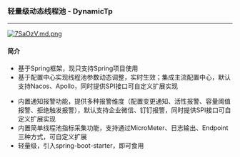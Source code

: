 ###  轻量级动态线程池 - DynamicTp

***

[![7SaOzV.md.png](https://s4.ax1x.com/2022/01/06/7SaOzV.md.png)](https://imgtu.com/i/7SaOzV)



#### 简介

- 基于Spring框架，现只支持Spring项目使用
- 基于配置中心实现线程池参数动态调整，实时生效；集成主流配置中心，默认支持Nacos、Apollo，同时提供SPI接口可自定义扩展实现

+ 内置通知报警功能，提供多种报警维度（配置变更通知、活性报警、容量阈值报警、拒绝触发报警），默认支持企业微信、钉钉报警，同时提供SPI接口可自定义扩展实现
+ 内置简单线程池指标采集功能，支持通过MicroMeter、日志输出、Endpoint三种方式，可自定义扩展
+ 轻量级，引入spring-boot-starter，即可食用


